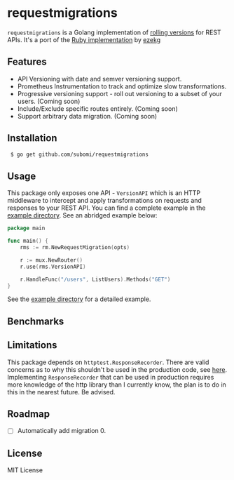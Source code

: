 # requestmigrations
`requestmigrations` is a Golang implementation of [rolling versions](https://stripe.com/blog/api-versioning) for REST APIs. It's a port of the [Ruby implementation](https://github.com/keygen-sh/request_migrations) by [ezekg](https://github.com/ezekg)

## Features
- API Versioning with date and semver versioning support.
- Prometheus Instrumentation to track and optimize slow transformations.
- Progressive versioning support - roll out versioning to a subset of your users. (Coming soon)
- Include/Exclude specific routes entirely. (Coming soon)
- Support arbitrary data migration. (Coming soon)

## Installation
```bash
 $ go get github.com/subomi/requestmigrations 
```

## Usage
This package only exposes one API - `VersionAPI` which is an HTTP middleware to intercept and apply transformations on requests and responses to your REST API. You can find a complete example in the [example directory](https://github.com/subomi/requestmigrations/tree/main/example). See an abridged example below:
```go 
package main

func main() {
    rms := rm.NewRequestMigration(opts)

    r := mux.NewRouter()
    r.use(rms.VersionAPI)

    r.HandleFunc("/users", ListUsers).Methods("GET")
}
```
See the [example directory](https://github.com/subomi/requestmigrations/tree/main/example) for a detailed example.

## Benchmarks

## Limitations
This package depends on `httptest.ResponseRecorder`. There are valid concerns as to why this shouldn't be used in the production code, see [here](https://stackoverflow.com/a/52810532). Implementing `ResponseRecorder` that can be used in production requires more knowledge of the http library than I currently know, the plan is to do in this in the nearest future. Be advised. 


## Roadmap
- [ ] Automatically add migration 0.

## License
MIT License
